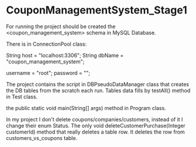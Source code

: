 # CouponManagementSystem_Stage1
For running the project should be created the <coupon_management_system> schema in MySQL Database.

There is in ConnectionPool class:

String host = "localhost:3306";
String dbName = "coupon_management_system";

username = "root";
password = "";

The project contains the script in DBPseudoDataManager class that creates the DB tables from the scratch each run.
Tables data fills by testAll() method in Test class.

the public static void main(String[] args) method in Program class.

In my project I don't delete coupons/companies/customers, instead of it I change their enum Status.
The only void deleteCustomerPurchase(Integer customerId) method that really deletes a table row.
It deletes the row from customers_vs_coupons table.

